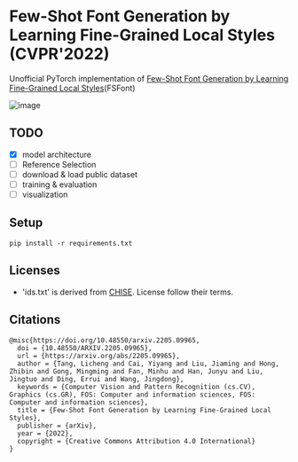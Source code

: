 # Few-Shot Font Generation by Learning Fine-Grained Local Styles (CVPR'2022)

Unofficial PyTorch implementation of [Few-Shot Font Generation by Learning Fine-Grained Local Styles](https://arxiv.org/abs/2205.09965)(FSFont) 

![image](https://user-images.githubusercontent.com/61140071/177555252-944fb550-9e1f-48a8-abba-b07083b42e78.png)

## TODO
- [X] model architecture
- [ ] Reference Selection 
- [ ] download & load public dataset
- [ ] training & evaluation
- [ ] visualization

## Setup

```
pip install -r requirements.txt
```

## Licenses
* 'ids.txt' is derived from [CHISE](https://www.chise.org/). License follow their terms.

## Citations
```
@misc{https://doi.org/10.48550/arxiv.2205.09965,
  doi = {10.48550/ARXIV.2205.09965},
  url = {https://arxiv.org/abs/2205.09965},
  author = {Tang, Licheng and Cai, Yiyang and Liu, Jiaming and Hong, Zhibin and Gong, Mingming and Fan, Minhu and Han, Junyu and Liu, Jingtuo and Ding, Errui and Wang, Jingdong},
  keywords = {Computer Vision and Pattern Recognition (cs.CV), Graphics (cs.GR), FOS: Computer and information sciences, FOS: Computer and information sciences},
  title = {Few-Shot Font Generation by Learning Fine-Grained Local Styles},
  publisher = {arXiv},
  year = {2022},
  copyright = {Creative Commons Attribution 4.0 International}
}
```
